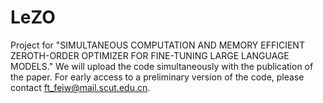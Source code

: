 # LeZO

Project for "SIMULTANEOUS COMPUTATION AND MEMORY EFFICIENT ZEROTH-ORDER OPTIMIZER FOR FINE-TUNING LARGE LANGUAGE MODELS." We will upload the code simultaneously with the publication of the paper. 
For early access to a preliminary version of the code, please contact ft_feiw@mail.scut.edu.cn.
